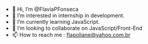 - 👋 Hi, I’m @FlaviaPFonseca
- 👀 I’m interested in internship  in development.
- 🌱 I’m currently learning JavaScript.
- 💞️ I’m looking to collaborate on JavaScript/Front-End
- 📫 How to reach me : flapoliane@yahoo.com.br

<!---
FlaviaPFonseca/FlaviaPFonseca is a ✨ special ✨ repository because its `README.md` (this file) appears on your GitHub profile.
You can click the Preview link to take a look at your changes.
--->

